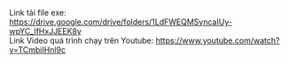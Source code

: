 Link tải file exe: https://drive.google.com/drive/folders/1LdFWEQMSvncaIUy-wpYC_IfHxJJEEK8y <br>
Link Video quá trình chạy trên Youtube: https://www.youtube.com/watch?v=TCmbiIHnl9c <br>

